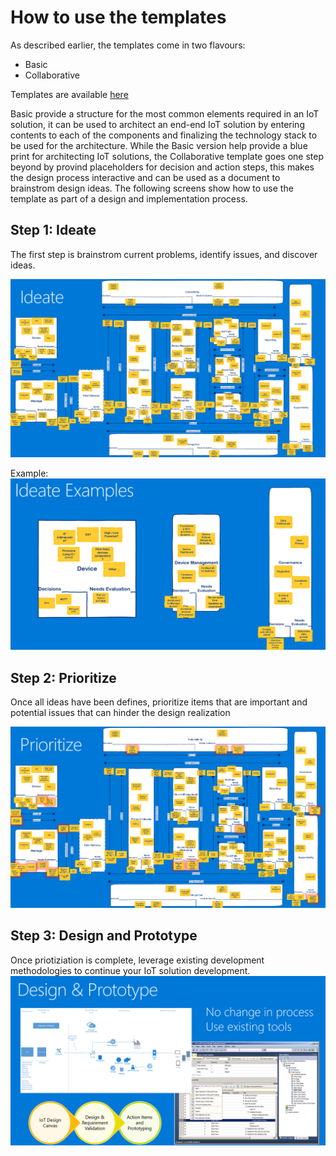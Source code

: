# How to use the templates
As described earlier, the templates come in two flavours:
+ Basic
+ Collaborative

Templates are available <a href="https://github.com/niksacdev/abcforiot/tree/master/templates" target="_blank">here</a>

Basic provide a structure for the most common elements required in an IoT solution, it can be used to architect an end-end IoT solution by entering contents to each of the components and finalizing the technology stack to be used for the architecture.
While the Basic version help provide a blue print for architecting IoT solutions, the Collaborative template goes one step beyond by provind placeholders for decision and action steps, this makes the design process interactive and can be used as a document to brainstrom design ideas.
The following screens show how to use the template as part of a design and implementation process. 

## Step 1: Ideate
The first step is brainstrom current problems, identify issues, and discover ideas. 

![Ideate](https://github.com/niksacdev/abcforiot/blob/master/media/ABC4IoT%20-%20Ideate%20Stage.png)

Example:
![Ideate Example](https://github.com/niksacdev/abcforiot/blob/master/media/ABC4IoT%20-%20Ideate%20Example.png)

## Step 2: Prioritize
Once all ideas have been defines, prioritize items that are important and potential issues that can hinder the design realization

![Prioritize](https://github.com/niksacdev/abcforiot/blob/master/media/ABC4IoT%20-%20Prioritize%20stage.png)

## Step 3: Design and Prototype
Once priotiziation is complete, leverage existing development methodologies to continue your IoT solution development.
![Design](https://github.com/niksacdev/abcforiot/blob/master/media/ABC4IoT%20-%20Design%20Stage.png)

